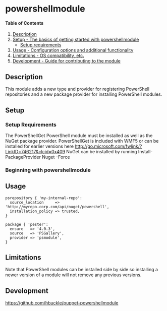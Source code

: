 # powershellmodule

#### Table of Contents

1. [Description](#description)
1. [Setup - The basics of getting started with powershellmodule](#setup)
    * [Setup requirements](#setup-requirements)
1. [Usage - Configuration options and additional functionality](#usage)
1. [Limitations - OS compatibility, etc.](#limitations)
1. [Development - Guide for contributing to the module](#development)

## Description

This module adds a new type and provider for registering PowerShell repositories
and a new package provider for installing PowerShell modules.

## Setup

### Setup Requirements

The PowerShellGet PowerShell module must be installed as well as the NuGet package
provider. PowerShellGet is included with WMF5 or can be installed for earlier
versions here http://go.microsoft.com/fwlink/?LinkID=746217&clcid=0x409
NuGet can be installed by running
Install-PackageProvider Nuget –Force

### Beginning with powershellmodule

## Usage

~~~ puppet
psrepository { 'my-internal-repo':
  source_location     => 'http://myrepo.corp.com/api/nuget/powershell',
  installation_policy => trusted,
}
~~~

~~~ puppet
package { 'pester':
  ensure   => '4.0.3',
  source   => 'PSGallery',
  provider => 'psmodule',
}
~~~

## Limitations

Note that PowerShell modules can be installed side by side so installing a newer
version of a module will not remove any previous versions.

## Development

https://github.com/hbuckle/puppet-powershellmodule